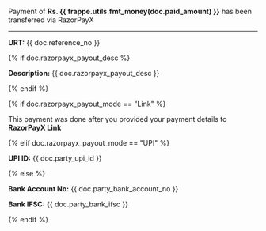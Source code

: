 <p>Payment of <strong>Rs. {{ frappe.utils.fmt_money(doc.paid_amount) }}</strong> has been transferred via RazorPayX</p>

<hr>

<p><strong>URT:</strong> {{ doc.reference_no }}</p>

{% if doc.razorpayx_payout_desc %}
<p><strong>Description:</strong> {{ doc.razorpayx_payout_desc }}</p>
{% endif %}

{% if doc.razorpayx_payout_mode == "Link" %}
<p>This payment was done after you provided your payment details to <strong>RazorPayX Link</strong></p>
{% elif doc.razorpayx_payout_mode == "UPI" %}
<p><strong>UPI ID:</strong> {{ doc.party_upi_id }}</p>
{% else %}
<p><strong>Bank Account No:</strong> {{ doc.party_bank_account_no }}</p>
<p><strong>Bank IFSC:</strong> {{ doc.party_bank_ifsc }}</p>
{% endif %}